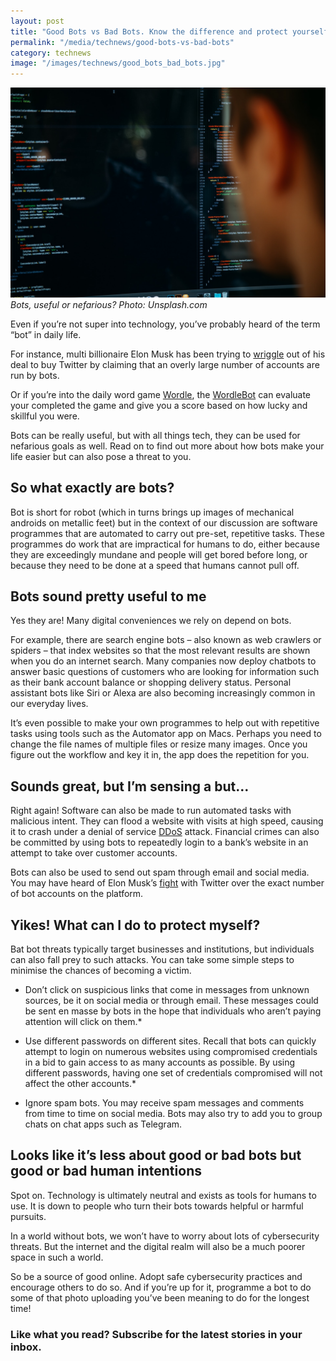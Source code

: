 ```yaml
---
layout: post
title: "Good Bots vs Bad Bots. Know the difference and protect yourself"
permalink: "/media/technews/good-bots-vs-bad-bots"
category: technews
image: "/images/technews/good_bots_bad_bots.jpg"
---
```


![Good bots vs bad bots](/images/technews/good_bots_bad_bots.jpg)
*Bots, useful or nefarious? Photo: Unsplash.com*

Even if you’re not super into technology, you’ve probably heard of the term “bot” in daily life.

For instance, multi billionaire Elon Musk has been trying to [wriggle](https://www.bbc.com/news/technology-62571733) out of his deal to buy Twitter by claiming that an overly large number of accounts are run by bots. 

Or if you’re into the daily word game [Wordle](https://www.nytimes.com/games/wordle/index.html), the [WordleBot](https://www.nytimes.com/2022/04/07/upshot/wordle-bot-introduction.html) can evaluate your completed the game and give you a score based on how lucky and skillful you were. 

Bots can be really useful, but with all things tech, they can be used for nefarious goals as well. Read on to find out more about how bots make your life easier but can also pose a threat to you. 

## So what exactly are bots? 

Bot is short for robot (which in turns brings up images of mechanical androids on metallic feet) but in the context of our discussion are software programmes that are automated to carry out pre-set, repetitive tasks. These programmes do work that are impractical for humans to do, either because they are exceedingly mundane and people will get bored before long, or because they need to be done at a speed that humans cannot pull off. 

## Bots sound pretty useful to me

Yes they are! Many digital conveniences we rely on depend on bots. 

For example, there are search engine bots – also known as web crawlers or spiders – that index websites so that the most relevant results are shown when you do an internet search. Many companies now deploy chatbots to answer basic questions of customers who are looking for information such as their bank account balance or shopping delivery status. Personal assistant bots like Siri or Alexa are also becoming increasingly common in our everyday lives. 

It’s even possible to make your own programmes to help out with repetitive tasks using tools such as the Automator app on Macs. Perhaps you need to change the file names of multiple files or resize many images. Once you figure out the workflow and key it in, the app does the repetition for you. 

## Sounds great, but I’m sensing a but…

Right again! Software can also be made to run automated tasks with malicious intent. They can flood a website with visits at high speed, causing it to crash under a denial of service [DDoS](https://en.wikipedia.org/wiki/Denial-of-service_attack) attack. Financial crimes can also be committed by using bots to repeatedly login to a bank’s website in an attempt to take over customer accounts. 

Bots can also be used to send out spam through email and social media. You may have heard of Elon Musk’s [fight](https://www.bbc.com/news/business-62144776) with Twitter over the exact number of bot accounts on the platform. 

## Yikes! What can I do to protect myself? 

Bat bot threats typically target businesses and institutions, but individuals can also fall prey to such attacks. You can take some simple steps to minimise the chances of becoming a victim.  

* Don’t click on suspicious links that come in messages from unknown sources, be it on social media or through email. These messages could be sent en masse by bots in the hope that individuals who aren’t paying attention will click on them.*

* Use different passwords on different sites. Recall that bots can quickly attempt to login on numerous websites using compromised credentials in a bid to gain access to as many accounts as possible. By using different passwords, having one set of credentials compromised will not affect the other accounts.*

* Ignore spam bots. You may receive spam messages and comments from time to time on social media. Bots may also try to add you to group chats on chat apps such as Telegram. 

## Looks like it’s less about good or bad bots but good or bad human intentions

Spot on. Technology is ultimately neutral and exists as tools for humans to use. It is down to people who turn their bots towards helpful or harmful pursuits.

In a world without bots, we won’t have to worry about lots of cybersecurity threats. But the internet and the digital realm will also be a much poorer space in such a world. 

So be a source of good online. Adopt safe cybersecurity practices and encourage others to do so. And if you’re up for it, programme a bot to do some of that photo uploading you’ve been meaning to do for the longest time! 
### **Like what you read? Subscribe for the latest stories in your inbox.**

